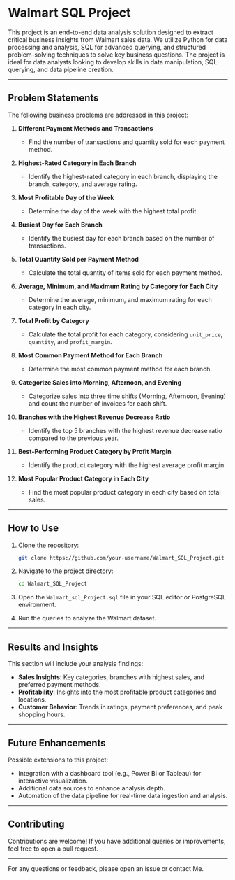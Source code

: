 # Walmart SQL Project

This project is an end-to-end data analysis solution designed to extract critical business insights from Walmart sales data. We utilize Python for data processing and analysis, SQL for advanced querying, and structured problem-solving techniques to solve key business questions. The project is ideal for data analysts looking to develop skills in data manipulation, SQL querying, and data pipeline creation.

---

## Problem Statements

The following business problems are addressed in this project:

1. **Different Payment Methods and Transactions**
   - Find the number of transactions and quantity sold for each payment method.

2. **Highest-Rated Category in Each Branch**
   - Identify the highest-rated category in each branch, displaying the branch, category, and average rating.

3. **Most Profitable Day of the Week**
   - Determine the day of the week with the highest total profit.

4. **Busiest Day for Each Branch**
   - Identify the busiest day for each branch based on the number of transactions.

5. **Total Quantity Sold per Payment Method**
   - Calculate the total quantity of items sold for each payment method.

6. **Average, Minimum, and Maximum Rating by Category for Each City**
   - Determine the average, minimum, and maximum rating for each category in each city.

7. **Total Profit by Category**
   - Calculate the total profit for each category, considering `unit_price`, `quantity`, and `profit_margin`.

8. **Most Common Payment Method for Each Branch**
   - Determine the most common payment method for each branch.

9. **Categorize Sales into Morning, Afternoon, and Evening**
   - Categorize sales into three time shifts (Morning, Afternoon, Evening) and count the number of invoices for each shift.

10. **Branches with the Highest Revenue Decrease Ratio**
    - Identify the top 5 branches with the highest revenue decrease ratio compared to the previous year.

11. **Best-Performing Product Category by Profit Margin**
    - Identify the product category with the highest average profit margin.

12. **Most Popular Product Category in Each City**
    - Find the most popular product category in each city based on total sales.


---

## How to Use

1. Clone the repository:
   ```bash
   git clone https://github.com/your-username/Walmart_SQL_Project.git
   ```

2. Navigate to the project directory:
   ```bash
   cd Walmart_SQL_Project
   ```

3. Open the `Walmart_sql_Project.sql` file in your SQL editor or PostgreSQL environment.

4. Run the queries to analyze the Walmart dataset.
   
-------
## Results and Insights

This section will include your analysis findings:
- **Sales Insights**: Key categories, branches with highest sales, and preferred payment methods.
- **Profitability**: Insights into the most profitable product categories and locations.
- **Customer Behavior**: Trends in ratings, payment preferences, and peak shopping hours.
  
-------
## Future Enhancements

Possible extensions to this project:
- Integration with a dashboard tool (e.g., Power BI or Tableau) for interactive visualization.
- Additional data sources to enhance analysis depth.
- Automation of the data pipeline for real-time data ingestion and analysis.
  
--------
## Contributing

Contributions are welcome! If you have additional queries or improvements, feel free to open a pull request.

---

For any questions or feedback, please open an issue or contact Me.

